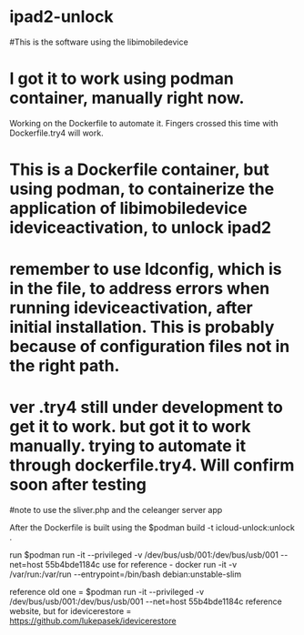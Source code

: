 # ipad2-unlock

#This is the software using the libimobiledevice
# I got it to work using podman container, manually right now.
Working on the Dockerfile to automate it. Fingers crossed this time with Dockerfile.try4 will work.
# This is a Dockerfile container, but using podman, to containerize the application of libimobiledevice ideviceactivation, to unlock ipad2

# remember to use ldconfig, which is in the file, to address errors when running ideviceactivation, after initial installation. This is probably because of configuration files not in the right path.

# ver .try4 still under development to get it to work. but got it to work manually. trying to automate it through dockerfile.try4. Will confirm soon after testing

#note to use the sliver.php and the celeanger server app

After the Dockerfile is built using the $podman build -t icloud-unlock:unlock .

run $podman run -it --privileged -v /dev/bus/usb/001:/dev/bus/usb/001 --net=host 55b4bde1184c
use for reference - docker run -it -v /var/run:/var/run --entrypoint=/bin/bash debian:unstable-slim


reference old one = $podman run -it --privileged -v /dev/bus/usb/001:/dev/bus/usb/001 --net=host 55b4bde1184c
reference website, but for idevicerestore = https://github.com/lukepasek/idevicerestore
